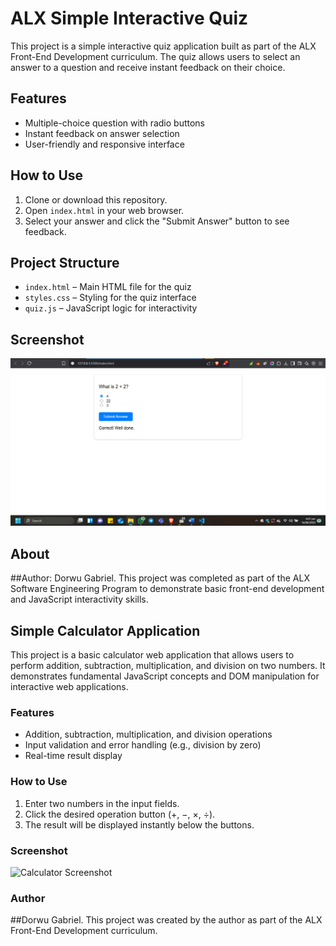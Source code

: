 # ALX Simple Interactive Quiz

This project is a simple interactive quiz application built as part of the ALX Front-End Development curriculum. The quiz allows users to select an answer to a question and receive instant feedback on their choice.

## Features

- Multiple-choice question with radio buttons  
- Instant feedback on answer selection  
- User-friendly and responsive interface

## How to Use

1. Clone or download this repository.
2. Open `index.html` in your web browser.
3. Select your answer and click the "Submit Answer" button to see feedback.

## Project Structure

- `index.html` – Main HTML file for the quiz
- `styles.css` – Styling for the quiz interface
- `quiz.js` – JavaScript logic for interactivity

## Screenshot

![Screenshot](https://github.com/Dorwu-Gabriel/ALX_Simple_Quiz/blob/main/ALX_Simple_Quiz.png)

## About
##Author: Dorwu Gabriel.
This project was completed as part of the ALX Software Engineering Program to demonstrate basic front-end development and JavaScript interactivity skills.

## Simple Calculator Application

This project is a basic calculator web application that allows users to perform addition, subtraction, multiplication, and division on two numbers. It demonstrates fundamental JavaScript concepts and DOM manipulation for interactive web applications.

### Features

- Addition, subtraction, multiplication, and division operations  
- Input validation and error handling (e.g., division by zero)  
- Real-time result display

### How to Use

1. Enter two numbers in the input fields.
2. Click the desired operation button (+, −, ×, ÷).
3. The result will be displayed instantly below the buttons.

### Screenshot
![Calculator Screenshot](path/to/calculator-screenshot.png)

### Author
##Dorwu Gabriel.
This project was created by the author as part of the ALX Front-End Development curriculum.
